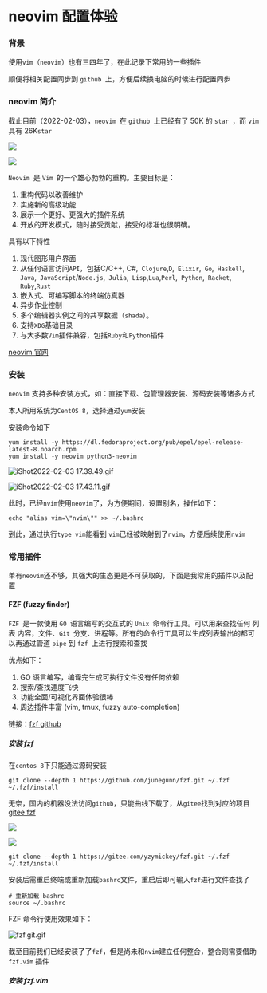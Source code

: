 # neovim 配置体验

### 背景

使用`vim`（`neovim`）也有三四年了，在此记录下常用的一些插件

顺便将相关配置同步到 `github `上，方便后续换电脑的时候进行配置同步

### neovim 简介

截止目前（2022-02-03），`neovim `在 `github `上已经有了 50K 的 `star `，而 `vim `具有 26K`star` 

![](https://fudongdong-statics.oss-cn-beijing.aliyuncs.com/images/20220203/933d2b5126eb4e888ffbd54a4b937797.png?x-oss-process=image/resize,w_800/quality,q_80)

![](https://fudongdong-statics.oss-cn-beijing.aliyuncs.com/images/20220203/6c435b23da3747e19681934ebdbe562e.png?x-oss-process=image/resize,w_800/quality,q_80)

`Neovim `是 `Vim `的一个雄心勃勃的重构。主要目标是：

1. 重构代码以改善维护
2. 实施新的高级功能
3. 展示一个更好、更强大的插件系统
4. 开放的开发模式，随时接受贡献，接受的标准也很明确。

具有以下特性

1. 现代图形用户界面
2. 从任何语言访问`API`，包括C/C++, C#,` Clojure`,`D`,` Elixir`,` Go`,` Haskell`,` Java`,` JavaScript`/`Node.js`,` Julia`,` Lisp`,`Lua`,`Perl`,` Python`,` Racket`,` Ruby`,`Rust` 
3. 嵌入式、可编写脚本的终端仿真器
4. 异步作业控制
5. 多个编辑器实例之间的共享数据（`shada`）。
6. 支持`XDG`基础目录
7. 与大多数`Vim`插件兼容，包括`Ruby`和`Python`插件

[neovim 官网](https://neovim.io/)

### 安装


`neovim` 支持多种安装方式，如：直接下载、包管理器安装、源码安装等诸多方式

本人所用系统为`CentOS 8`，选择通过`yum`安装

安装命令如下

```shell
yum install -y https://dl.fedoraproject.org/pub/epel/epel-release-latest-8.noarch.rpm
yum install -y neovim python3-neovim
```

![iShot2022-02-03 17.39.49.gif](https://fudongdong-statics.oss-cn-beijing.aliyuncs.com/images/20220203/50a8b21c9aed4349af93e5a52a8cb6b2.gif)

![iShot2022-02-03 17.43.11.gif](https://fudongdong-statics.oss-cn-beijing.aliyuncs.com/images/20220203/f8c164e653644520a180a475421236d4.gif)


此时，已经`nvim`使用`neovim`了，为方便期间，设置别名，操作如下：

```shell
echo "alias vim=\"nvim\"" >> ~/.bashrc
```

到此，通过执行`type vim`能看到 `vim`已经被映射到了`nvim`，方便后续使用`nvim`

### 常用插件

单有`neovim`还不够，其强大的生态更是不可获取的，下面是我常用的插件以及配置

#### FZF (fuzzy finder)

`FZF `是一款使用 `GO `语言编写的交互式的 `Unix `命令行工具。可以用来查找任何 列表 内容，文件、`Git `分支、进程等。所有的命令行工具可以生成列表输出的都可以再通过管道 `pipe` 到 `fzf `上进行搜索和查找

优点如下：
1. GO 语言编写，编译完生成可执行文件没有任何依赖
2. 搜索/查找速度飞快
3. 功能全面/可视化界面体验很棒
4. 周边插件丰富 (vim, tmux, fuzzy auto-completion)

链接：[fzf github](https://github.com/junegunn/fzf)

##### 安装 fzf

在`centos 8`下只能通过源码安装

```shell
git clone --depth 1 https://github.com/junegunn/fzf.git ~/.fzf
~/.fzf/install
```

无奈，国内的机器没法访问`github`，只能曲线下载了，从`gitee`找到对应的项目 [gitee fzf](https://gitee.com/yzymickey/fzf?_from=gitee_search)

![](https://fudongdong-statics.oss-cn-beijing.aliyuncs.com/images/20220203/ac739d17ec2f4797ac5badbcbae8251b.png?x-oss-process=image/resize,w_800/quality,q_80)

![](https://fudongdong-statics.oss-cn-beijing.aliyuncs.com/images/20220203/892222cc5823444ebf5f0409ccb3a174.png?x-oss-process=image/resize,w_800/quality,q_80)



```shell
git clone --depth 1 https://gitee.com/yzymickey/fzf.git ~/.fzf
~/.fzf/install
```


安装后需重启终端或重新加载`bashrc`文件，重启后即可输入`fzf`进行文件查找了


```shell
# 重新加载 bashrc
source ~/.bashrc
```

FZF 命令行使用效果如下：

![fzf.git.gif](https://fudongdong-statics.oss-cn-beijing.aliyuncs.com/images/20220203/a6a3e01357eb4752aa76d1c5f7265cf0.gif)

截至目前我们已经安装了了`fzf`，但是尚未和`nvim`建立任何整合，整合则需要借助 `fzf.vim` 插件


##### 安装 fzf.vim
